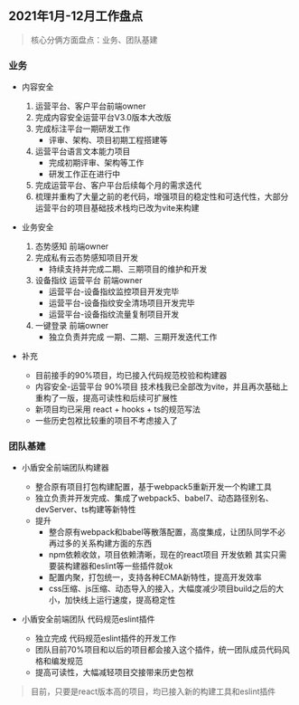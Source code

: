 ## 2021年1月-12月工作盘点

> 核心分俩方面盘点：业务、团队基建

### 业务

- 内容安全

  1. 运营平台、客户平台前端owner
  2. 完成内容安全运营平台V3.0版本大改版
  3. 完成标注平台一期研发工作
     - 评审、架构、项目初期工程搭建等
  4. 运营平台语言文本能力项目
     - 完成初期评审、架构等工作
     - 研发工作正在进行中
  5. 完成运营平台、客户平台后续每个月的需求迭代
  6. 梳理并重构了大量之前的老代码，增强项目的稳定性和可迭代性，大部分运营平台的项目基础技术栈均已改为vite来构建
- 业务安全

  1. 态势感知 前端owner
  2. 完成私有云态势感知项目开发
     - 持续支持并完成二期、三期项目的维护和开发
  3. 设备指纹 运营平台 前端owner
     - 运营平台-设备指纹监控项目开发完毕
     - 运营平台-设备指纹安全清场项目开发完毕
     - 运营平台-设备指纹流量复制项目开发
  4. 一键登录 前端owner
     - 独立负责并完成 一期、二期、三期开发迭代工作
- 补充
  - 目前接手的90%项目，均已接入代码规范校验和构建器
  - 内容安全-运营平台 90%项目 技术栈我已全部改为vite，并且再次基础上重构了一版，提高可读性和后续可扩展性
  - 新项目均已采用 react + hooks + ts的规范写法
  - 一些历史包袱比较重的项目不考虑接入了

### 团队基建

- 小盾安全前端团队构建器
  - 整合原有项目打包构建配置，基于webpack5重新开发一个构建工具
  - 独立负责并开发完成、集成了webpack5、babel7、动态路径别名、devServer、ts构建等新特性
  - 提升
    - 整合原有webpack和babel等散落配置，高度集成，让团队同学不必再过多的关系构建方面的东西
    - npm依赖收敛，项目依赖清晰，现在的react项目 开发依赖 其实只需要装构建器和eslint等一些插件就ok
    - 配置内聚，打包统一，支持各种ECMA新特性，提高开发效率
    - css压缩、js压缩、动态导入的接入，大幅度减少项目build之后的大小，加快线上运行速度，提高稳定性

- 小盾安全前端团队 代码规范eslint插件
  - 独立完成 代码规范eslint插件的开发工作
  - 团队目前70%项目和以后的项目都会接入这个插件，统一团队成员代码风格和编发规范
  - 提高可读性，大幅减轻项目交接带来历史包袱

> 目前，只要是react版本高的项目，均已接入新的构建工具和eslint插件

